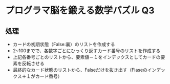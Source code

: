 # プログラマ脳を鍛える数学パズル Q3

## 処理
- カードの初期状態（False:裏）のリストを作成する
- 2~100までで、各数字ごとにひっくり返すカード番号のリストを作成する
- 上記各番号ごとのリストから、要素値－１をインデックスとしてカードの要素を反転させる
- 最終的なカード状態のリストから、Falseだけを抜き出す（Flaseのインデックス＋１がカード番号）
